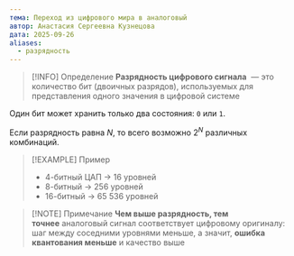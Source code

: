 ```yaml
---
тема: Переход из цифрового мира в аналоговый
автор: Анастасия Сергеевна Кузнецова
дата: 2025-09-26
aliases:
  - разрядность
---
```

> [!INFO] Определение
>  **Разрядность цифрового сигнала**  — это количество бит (двоичных разрядов), используемых для представления одного значения в цифровой системе

Один бит может хранить только два состояния: `0` или `1`.

Если разрядность равна $N$, то всего возможно $2^N$ различных комбинаций.

> [!EXAMPLE] Пример
>- 4-битный ЦАП → 16 уровней
>- 8-битный → 256 уровней
>- 16-битный → 65 536 уровней

> [!NOTE] Примечание
> **Чем выше разрядность, тем точнее** аналоговый сигнал соответствует цифровому оригиналу: шаг между соседними уровнями меньше, а значит, **ошибка квантования меньше** и качество выше